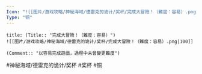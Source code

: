 ```yaml
---
Icon: "![[图片/游戏攻略/神秘海域/德雷克的诡计/奖杯/完成大冒險！（難度：容易）.png|30]]"
Type: "铜"
---
```

```ad-common-bronze-trophy
title: (Title:: "完成大冒險！（難度：容易）")
![[图片/游戏攻略/神秘海域/德雷克的诡计/奖杯/完成大冒險！（難度：容易）.png|100]]

(Comment:: "以容易完成遊戲，過程中未曾變更難度")
```

#神秘海域/德雷克的诡计/奖杯 #奖杯 #铜
